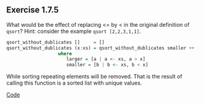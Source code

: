 ## Exercise 1.7.5

What would be the effect of replacing <= by < in the original definition of `qsort`? Hint: consider the example `qsort [2,2,3,1,1]`.

```haskell
qsort_without_dublicates []     = []
qsort_without_dublicates (x:xs) = qsort_without_dublicates smaller ++ [x] ++ qsort_without_dublicates larger
                   where
                      larger = [a | a <- xs, a > x]
                      smaller = [b | b <- xs, b < x]
```
While sorting repeating elements will be removed. That is the result of calling this function is a sorted list with unique values.

[Code](../../src/1-7-5.hs)
